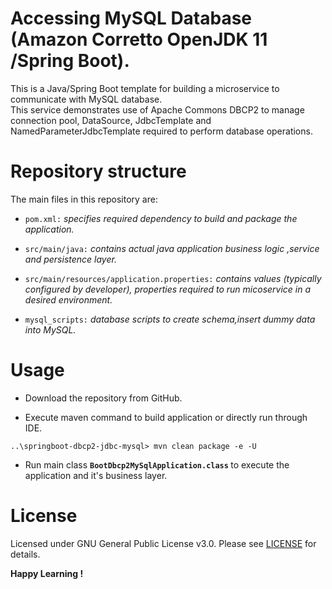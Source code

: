 # Accessing MySQL Database (Amazon Corretto OpenJDK 11 /Spring Boot).

This is a Java/Spring Boot template for building a microservice to communicate with MySQL database.  
This service demonstrates use of Apache Commons DBCP2 to manage connection pool, DataSource, JdbcTemplate and NamedParameterJdbcTemplate required to perform database operations.

# Repository structure

The main files in this repository are:

- `pom.xml:` *specifies required dependency to build and package the application.*

- `src/main/java:` *contains actual java application business logic ,service and persistence layer.*

- `src/main/resources/application.properties:` *contains values (typically configured by developer), properties required to run micoservice in a desired environment.*

- `mysql_scripts:` *database scripts to create schema,insert dummy data into MySQL.*

# Usage

* Download the repository from GitHub.

* Execute maven command to build application or directly run through IDE.

```
..\springboot-dbcp2-jdbc-mysql> mvn clean package -e -U

```

* Run main class <B> `BootDbcp2MySqlApplication.class` </B> to execute the application and it's business layer.

# License

Licensed under GNU General Public License v3.0. Please see [LICENSE](LICENSE) for details.

**Happy Learning !**
